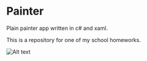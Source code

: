 # Painter
Plain painter app written in c# and xaml.

This is a repository for one of my school homeworks.

![Alt text](https://github.com/olgush/Painter/blob/master/Painter/Painter/Assets/Screenshot1.JPG "Title")


